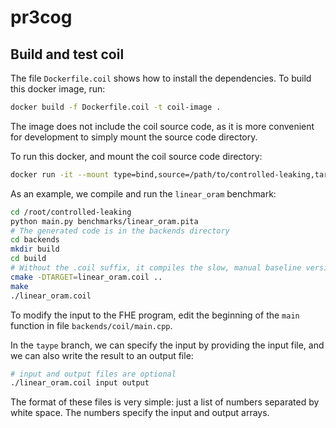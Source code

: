 # pr3cog

## Build and test coil

The file `Dockerfile.coil` shows how to install the dependencies. To build this
docker image, run:

``` sh
docker build -f Dockerfile.coil -t coil-image .
```

The image does not include the coil source code, as it is more convenient for
development to simply mount the source code directory.

To run this docker, and mount the coil source code directory:

``` sh
docker run -it --mount type=bind,source=/path/to/controlled-leaking,target=/root/controlled-leaking coil-image
```

As an example, we compile and run the `linear_oram` benchmark:

``` sh
cd /root/controlled-leaking
python main.py benchmarks/linear_oram.pita
# The generated code is in the backends directory
cd backends
mkdir build
cd build
# Without the .coil suffix, it compiles the slow, manual baseline version.
cmake -DTARGET=linear_oram.coil ..
make
./linear_oram.coil
```

To modify the input to the FHE program, edit the beginning of the `main`
function in file `backends/coil/main.cpp`.

In the `taype` branch, we can specify the input by providing the input file, and
we can also write the result to an output file:

``` sh
# input and output files are optional
./linear_oram.coil input output
```

The format of these files is very simple: just a list of numbers separated by
white space. The numbers specify the input and output arrays.

